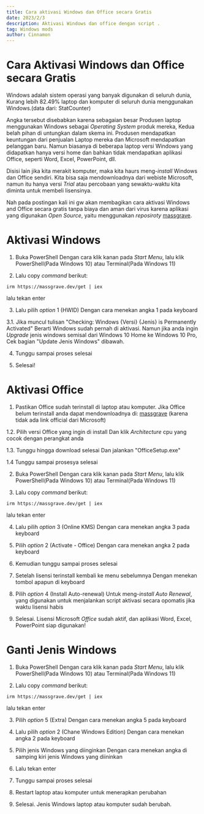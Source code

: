 ```yaml
---
title: Cara aktivasi Windows dan Office secara Gratis
date: 2023/2/3
description: Aktivasi Windows dan office dengan script .
tag: Windows mods
author: Cinnamon
---
```


# Cara Aktivasi Windows dan Office secara Gratis

Windows adalah sistem operasi yang banyak digunakan di seluruh dunia, Kurang lebih 82.49% laptop dan komputer di seluruh dunia menggunakan Windows.(data dari: StatCounter)

Angka tersebut disebabkan karena sebagaian besar Produsen laptop menggunakan Windows sebagai _Operating System_ produk mereka, Kedua belah pihan di untungkan dalam skema ini. Produsen mendapatkan keuntungan dari penjualan Laptop mereka dan Microsoft mendapatkan pelanggan baru. Namun biasanya di beberapa laptop versi Windows yang didapatkan hanya versi home dan bahkan tidak mendapatkan aplikasi Office, seperti Word, Excel, PowerPoint, dll. 

Disisi lain jika kita merakit komputer, maka kita haurs meng-_install_ Windows dan Office sendiri. Kita bisa saja mendownloadnya dari webiste Microsoft, namun itu hanya versi _Trial_ atau percobaan yang sewaktu-waktu kita diminta untuk membeli lisensinya.

Nah pada postingan kali ini gw akan membagikan cara aktivasi Windows and Office secara gratis tanpa biaya dan aman dari virus karena aplikasi yang digunakan _Open Source_, yaitu menggunakan _reposiroty_ [massgrave](https://massgrave.dev/index.html).


# Aktivasi Windows 

1. Buka PowerShell 
Dengan cara klik kanan pada _Start Menu_, lalu klik PowerShell(Pada Windows 10) atau Terminal(Pada Windows 11)


2. Lalu copy _command_ berikut:
```
irm https://massgrave.dev/get | iex
```
lalu tekan enter

3. Lalu pilih _option_ 1 (HWID)
Dengan cara menekan angka 1 pada keyboard

3.1. Jika muncul tulisan "Checking: Windows {Versi} {Jenis} is Permanently Activated"
Berarti Windows sudah pernah di aktivasi. Namun jika anda ingin _Upgrade_ jenis windows semisal dari Windows 10 Home ke Windows 10 Pro, Cek bagian "Update Jenis Windows" dibawah.

4. Tunggu sampai proses selesai

5. Selesai!


# Aktivasi Office

1. Pastikan Office sudah terinstall di laptop atau komputer.
Jika Office belum terinstall anda dapat mendownloadnya di:
[massgrave](https://massgrave.dev/office_c2r_links.html)
(karena tidak ada link official dari Microsoft)

1.2. Pilih versi Office yang ingin di install
Dan klik _Architecture_ cpu yang cocok dengan perangkat anda

1.3. Tunggu hingga download selesai
Dan jalankan "OfficeSetup.exe"

1.4  Tunggu sampai prosesya selesai

2. Buka PowerShell 
Dengan cara klik kanan pada _Start Menu_, lalu klik PowerShell(Pada Windows 10) atau Terminal(Pada Windows 11)

3. Lalu copy _command_ berikut:
```
irm https://massgrave.dev/get | iex
```
lalu tekan enter

4. Lalu pilih _option_ 3 (Online KMS)
Dengan cara menekan angka 3 pada keyboard

5. Pilih _option_ 2 (Activate - Office)
Dengan cara menekan angka 2 pada keyboard

6. Kemudian tunggu sampai proses selesai

7. Setelah lisensi terinstall kembali ke menu sebelumnya
Dengan menekan tombol apapun di keyboard

8. Pilih _option_ 4 (Install Auto-renewal) 
Untuk meng-_install Auto Renewal_, yang digunakan untuk menjalankan script aktivasi secara opomatis jika waktu lisensi habis

9. Selesai. Lisensi Microsoft _Office_ sudah aktif, dan aplikasi Word, Excel, PowerPoint siap digunakan!

# Ganti Jenis Windows

1. Buka PowerShell 
Dengan cara klik kanan pada _Start Menu_, lalu klik PowerShell(Pada Windows 10) atau Terminal(Pada Windows 11)


2. Lalu copy _command_ berikut:
```
irm https://massgrave.dev/get | iex
```
lalu tekan enter

3. Pilih _option_ 5 (Extra)
Dengan cara menekan angka 5 pada keyboard

4. Lalu pilih _option_ 2 (Chane Windows Edition)
Dengan cara menekan angka 2 pada keyboard

5. Pilih jenis Windows yang diinginkan
Dengan cara menekan angka di samping kiri jenis Windows yang diininkan

6. Lalu tekan enter

7. Tunggu sampai proses selesai

8. Restart laptop atau komputer untuk menerapkan perubahan

9. Selesai. Jenis Windows laptop atau komputer sudah berubah.


